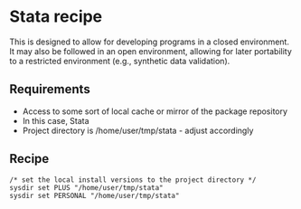 Stata recipe
============
This is designed to allow for developing programs in a closed environment. It may also be followed in an open environment, 
allowing for later portability to a restricted environment (e.g., synthetic data validation).

Requirements
------------
- Access to some sort of local cache or mirror of the package repository
- In this case, Stata
- Project directory is /home/user/tmp/stata - adjust accordingly

Recipe
------
```
/* set the local install versions to the project directory */
sysdir set PLUS "/home/user/tmp/stata"
sysdir set PERSONAL "/home/user/tmp/stata"
